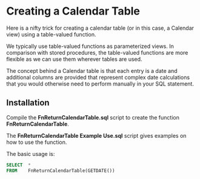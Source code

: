 # Creating a Calendar Table

Here is a nifty trick for creating a calendar table (or in this case, a Calendar view) using a table-valued function.

We typically use table-valued functions as parameterized views. In comparison with stored procedures, the table-valued functions are more flexible as we can use them wherever tables are used.

The concept behind a Calendar table is that each entry is a date and additional columns are provided that represent complex date calculations that you would otherwise need to perform manually in your SQL statement.

## Installation

Compile the **FnReturnCalendarTable.sql** script to create the function **FnReturnCalendarTable**.  

The **FnReturnCalendarTable Example Use.sql** script gives examples on how to use the function.

The basic usage is:
 
```sql
SELECT  *
FROM    FnReturnCalendarTable(GETDATE())
```
